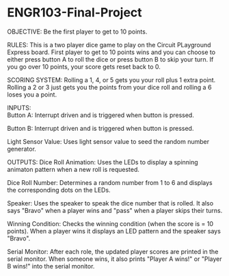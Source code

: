 # ENGR103-Final-Project
OBJECTIVE: Be the first player to get to 10 points.

RULES: This is a two player dice game to play on the Circuit PLayground Express board. First player to get to 10 points wins and you can choose to either press button A to roll the dice or press button B to skip your turn. If you go over 10 points, your score gets reset back to 0. 

SCORING SYSTEM: Rolling a 1, 4, or 5 gets you your roll plus 1 extra point. Rolling a 2 or 3 just gets you the points from your dice roll and rolling a 6 loses you a point.

INPUTS:  
  Button A: Interrupt driven and is triggered when button is pressed.
  
  Button B: Interrupt driven and is triggered when button is pressed.
  
  Light Sensor Value: Uses light sensor value to seed the random number generator.

OUTPUTS: 
  Dice Roll Animation: Uses the LEDs to display a spinning animaton pattern when a new roll is requested.
  
  Dice Roll Number: Determines a random number from 1 to 6 and displays the corresponding dots on the LEDs.
  
  Speaker: Uses the speaker to speak the dice number that is rolled. It also says "Bravo" when a player wins and "pass" when a player skips their turns.
  
  Winning Condition: Checks the winning condition (when the score is = 10 points). When a player wins it displays an LED pattern and the speaker says "Bravo".
  
  Serial Monitor: After each role, the updated player scores are printed in the serial monitor. When someone wins, it also prints "Player A wins!" or "Player B     wins!" into the serial monitor.
  



